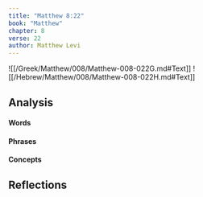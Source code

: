 ```yaml
---
title: "Matthew 8:22"
book: "Matthew"
chapter: 8
verse: 22
author: Matthew Levi
---
```

![[/Greek/Matthew/008/Matthew-008-022G.md#Text]]
![[/Hebrew/Matthew/008/Matthew-008-022H.md#Text]]

## Analysis

#### Words

#### Phrases

#### Concepts

## Reflections
